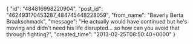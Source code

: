  {
   "id": "484816998220904",
   "post_id": "462493170453287_484745448228059",
   "from_name": "Beverly Berta Braakschmack",
   "message": "He actually would have continued but he's moving and didn't need his life disrupted... so how can you avoid that through fighting?",
   "created_time": "2013-02-25T08:50:40+0000"
 }
